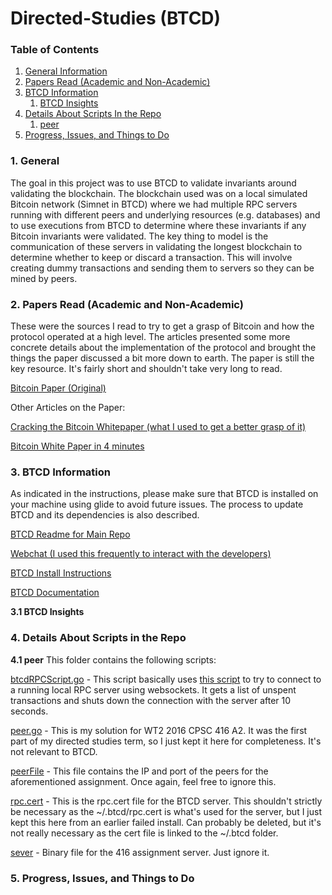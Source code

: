 # Directed-Studies (BTCD)

### Table of Contents
1. [General Information](#General)
2. [Papers Read (Academic and Non-Academic)](#Papers)
3. [BTCD Information](#BTCD)
    1. [BTCD Insights](#Insights)
4. [Details About Scripts In the Repo](#Scripts)
    1. [peer](#peer)
5. [Progress, Issues, and Things to Do](#Future)

<a name="General" />

### 1. General

The goal in this project was to use BTCD to validate invariants around validating the blockchain. The blockchain used was on a local simulated Bitcoin network (Simnet in BTCD) where we had multiple RPC servers running with different peers and underlying resources (e.g. databases) and to use executions from BTCD to determine where these invariants if any Bitcoin invariants were validated. The key thing to model is the communication of these servers in validating the longest blockchain to determine whether to keep or discard a transaction. This will involve creating dummy transactions and sending them to servers so they can be mined by peers.

<a name="Papers" />

### 2. Papers Read (Academic and Non-Academic)

These were the sources I read to try to get a grasp of Bitcoin and how the protocol operated at a high level. The articles presented some more concrete details about the implementation of the protocol and brought the things the paper discussed a bit more down to earth. The paper is still the key resource. It's fairly short and shouldn't take very long to read.

[Bitcoin Paper (Original)](https://bitcoin.org/bitcoin.pdf)

Other Articles on the Paper:

[Cracking the Bitcoin Whitepaper (what I used to get a better grasp of it)](https://medium.com/@FolusoOgunlana/cracking-the-bitcoin-white-paper-c5f479ce748d)

[Bitcoin White Paper in 4 minutes](https://hackernoon.com/dissecting-the-bitcoin-whitepaper-in-four-minutes-5c8c5e5f8010)

<a name="BTCD" />

### 3. BTCD Information

As indicated in the instructions, please make sure that BTCD is installed on your machine using glide to avoid future issues. The process to update BTCD and its dependencies is also described.

[BTCD Readme for Main Repo](https://github.com/btcsuite/btcd)

[Webchat (I used this frequently to interact with the developers)](https://webchat.freenode.net/?channels=btcd)

[BTCD Install Instructions](https://github.com/btcsuite/btcd/blob/master/docs/README.md)

[BTCD Documentation](https://github.com/btcsuite/btcd/tree/master/docs)

<a name="Insights" />

**3.1 BTCD Insights**

<a name="Scripts" />

### 4. Details About Scripts in the Repo

<a name="peer" />

**4.1 peer**
This folder contains the following scripts:

[btcdRPCScript.go](https://github.com/sumahmood/Directed-Studies/blob/master/peer/btcdRPCScript.go) - This script basically uses [this script](https://github.com/btcsuite/btcd/blob/master/rpcclient/examples/btcwalletwebsockets/main.go) to try to connect to a running local RPC server using websockets. It gets a list of unspent transactions and shuts down the connection with the server after 10 seconds.

[peer.go](https://github.com/sumahmood/Directed-Studies/blob/master/peer/peer.go) - This is my solution for WT2 2016 CPSC 416 A2. It was the first part of my directed studies term, so I just kept it here for completeness. It's not relevant to BTCD.

[peerFile](https://github.com/sumahmood/Directed-Studies/blob/master/peer/peersFile) - This file contains the IP and port of the peers for the aforementioned assignment. Once again, feel free to ignore this.

[rpc.cert](https://github.com/sumahmood/Directed-Studies/blob/master/peer/rpc.cert) - This is the rpc.cert file for the BTCD server. This shouldn't strictly be necessary as the ~/.btcd/rpc.cert is what's used for the server, but I just kept this here from an earlier failed install. Can probably be deleted, but it's not really necessary as the cert file is linked to the ~/.btcd folder.

[sever](https://github.com/sumahmood/Directed-Studies/blob/master/peer/server) - Binary file for the 416 assignment server. Just ignore it.

<a name="Future" />

### 5. Progress, Issues, and Things to Do
